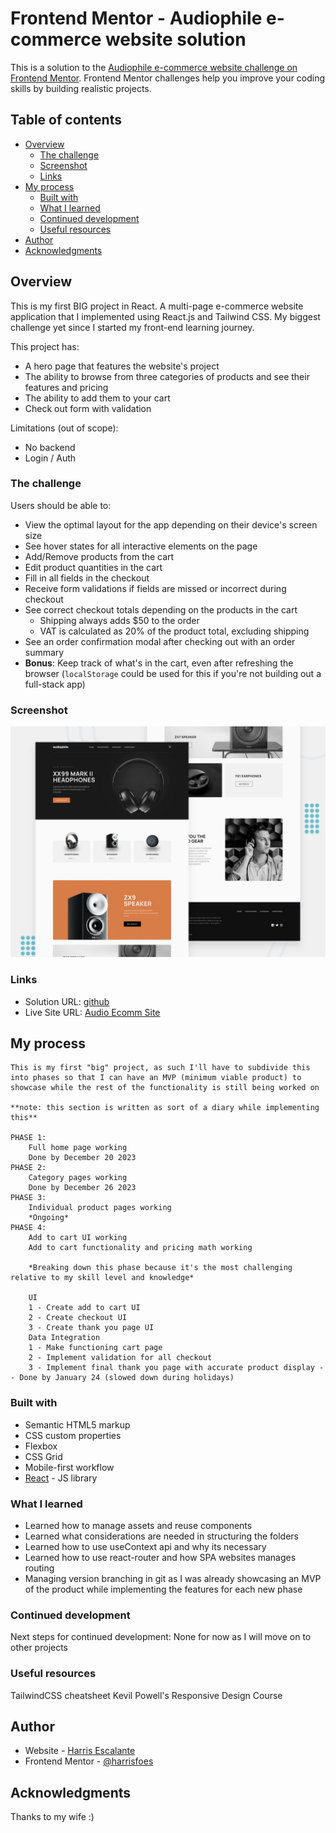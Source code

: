 # Frontend Mentor - Audiophile e-commerce website solution

This is a solution to the [Audiophile e-commerce website challenge on Frontend Mentor](https://www.frontendmentor.io/challenges/audiophile-ecommerce-website-C8cuSd_wx). Frontend Mentor challenges help you improve your coding skills by building realistic projects.

## Table of contents

- [Overview](#overview)
  - [The challenge](#the-challenge)
  - [Screenshot](#screenshot)
  - [Links](#links)
- [My process](#my-process)
  - [Built with](#built-with)
  - [What I learned](#what-i-learned)
  - [Continued development](#continued-development)
  - [Useful resources](#useful-resources)
- [Author](#author)
- [Acknowledgments](#acknowledgments)

## Overview

This is my first BIG project in React. A multi-page e-commerce website application that I implemented using React.js and Tailwind CSS. My biggest challenge yet since I started my front-end learning journey.

This project has:

- A hero page that features the website's project
- The ability to browse from three categories of products and see their features and pricing
- The ability to add them to your cart
- Check out form with validation

Limitations (out of scope):

- No backend
- Login / Auth

### The challenge

Users should be able to:

- View the optimal layout for the app depending on their device's screen size
- See hover states for all interactive elements on the page
- Add/Remove products from the cart
- Edit product quantities in the cart
- Fill in all fields in the checkout
- Receive form validations if fields are missed or incorrect during checkout
- See correct checkout totals depending on the products in the cart
  - Shipping always adds $50 to the order
  - VAT is calculated as 20% of the product total, excluding shipping
- See an order confirmation modal after checking out with an order summary
- **Bonus**: Keep track of what's in the cart, even after refreshing the browser (`localStorage` could be used for this if you're not building out a full-stack app)

### Screenshot

![](./public/preview.jpg)

### Links

- Solution URL: [github](https://github.com/harrisfoes/audio-ecomm)
- Live Site URL: [Audio Ecomm Site](https://harrisfoes.github.io/audio-ecomm/)

## My process

    This is my first "big" project, as such I'll have to subdivide this into phases so that I can have an MVP (minimum viable product) to showcase while the rest of the functionality is still being worked on

    **note: this section is written as sort of a diary while implementing this**

    PHASE 1:
        Full home page working
        Done by December 20 2023
    PHASE 2:
        Category pages working
        Done by December 26 2023
    PHASE 3:
        Individual product pages working
        *Ongoing*
    PHASE 4:
        Add to cart UI working
        Add to cart functionality and pricing math working

        *Breaking down this phase because it's the most challenging relative to my skill level and knowledge*

        UI
        1 - Create add to cart UI
        2 - Create checkout UI
        3 - Create thank you page UI
        Data Integration
        1 - Make functioning cart page
        2 - Implement validation for all checkout
        3 - Implement final thank you page with accurate product display -- Done by January 24 (slowed down during holidays)

### Built with

- Semantic HTML5 markup
- CSS custom properties
- Flexbox
- CSS Grid
- Mobile-first workflow
- [React](https://reactjs.org/) - JS library

### What I learned

- Learned how to manage assets and reuse components
- Learned what considerations are needed in structuring the folders
- Learned how to use useContext api and why its necessary
- Learned how to use react-router and how SPA websites manages routing
- Managing version branching in git as I was already showcasing an MVP of the product while implementing the features for each new phase

### Continued development

Next steps for continued development:
None for now as I will move on to other projects

### Useful resources

TailwindCSS cheatsheet
Kevil Powell's Responsive Design Course

## Author

- Website - [Harris Escalante](https://harrisfoes.github.io/portfolio-page/)
- Frontend Mentor - [@harrisfoes](https://www.frontendmentor.io/profile/harrisfoes)

## Acknowledgments

Thanks to my wife :)
